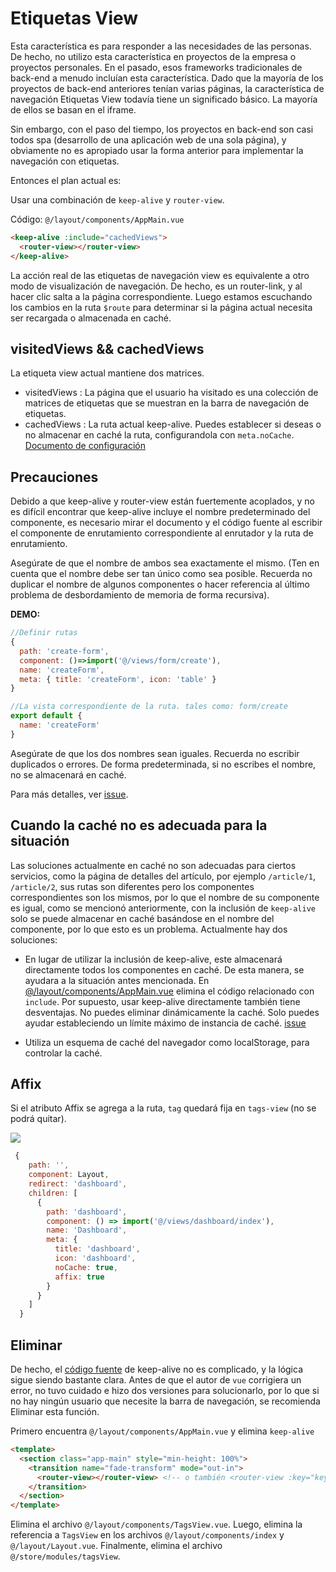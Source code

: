 # Etiquetas View

Esta característica es para responder a las necesidades de las personas. De hecho, no utilizo esta característica en proyectos de la empresa o proyectos personales. En el pasado, esos frameworks tradicionales de back-end a menudo incluían esta característica. Dado que la mayoría de los proyectos de back-end anteriores tenían varias páginas, la característica de navegación Etiquetas View todavía tiene un significado básico. La mayoría de ellos se basan en el iframe.

Sin embargo, con el paso del tiempo, los proyectos en back-end son casi todos spa (desarrollo de una aplicación web de una sola página), y obviamente no es apropiado usar la forma anterior para implementar la navegación con etiquetas.

Entonces el plan actual es:

Usar una combinación de `keep-alive` y `router-view`.

Código: `@/layout/components/AppMain.vue`

```html
<keep-alive :include="cachedViews">
  <router-view></router-view>
</keep-alive>
```

La acción real de las etiquetas de navegación view es equivalente a otro modo de visualización de navegación. De hecho, es un router-link, y al hacer clic salta a la página correspondiente. Luego estamos escuchando los cambios en la ruta `$route` para determinar si la página actual necesita ser recargada o almacenada en caché.

## visitedViews && cachedViews

La etiqueta view actual mantiene dos matrices.

- visitedViews : La página que el usuario ha visitado es una colección de matrices de etiquetas que se muestran en la barra de navegación de etiquetas.
- cachedViews : La ruta actual keep-alive. Puedes establecer si deseas o no almacenar en caché la ruta, configurandola con `meta.noCache`. [Documento de configuración](router-and-nav.md)

## Precauciones

Debido a que keep-alive y router-view están fuertemente acoplados, y no es difícil encontrar que keep-alive incluye el nombre predeterminado del componente, es necesario mirar el documento y el código fuente al escribir el componente de enrutamiento correspondiente al enrutador y la ruta de enrutamiento.

Asegúrate de que el nombre de ambos sea exactamente el mismo. (Ten en cuenta que el nombre debe ser tan único como sea posible. Recuerda no duplicar el nombre de algunos componentes o hacer referencia al último problema de desbordamiento de memoria de forma recursiva).

**DEMO:**

```js
//Definir rutas
{
  path: 'create-form',
  component: ()=>import('@/views/form/create'),
  name: 'createForm',
  meta: { title: 'createForm', icon: 'table' }
}
```

```js
//La vista correspondiente de la ruta. tales como: form/create
export default {
  name: 'createForm'
}
```

Asegúrate de que los dos nombres sean iguales. Recuerda no escribir duplicados o errores. De forma predeterminada, si no escribes el nombre, no se almacenará en caché.

Para más detalles, ver [issue](https://github.com/vuejs/vue/issues/6938#issuecomment-345728620).

## Cuando la caché no es adecuada para la situación

Las soluciones actualmente en caché no son adecuadas para ciertos servicios, como la página de detalles del artículo, por ejemplo `/article/1`, `/article/2`, sus rutas son diferentes pero los componentes correspondientes son los mismos, por lo que el nombre de su componente es igual, como se mencionó anteriormente, con la inclusión de `keep-alive` solo se puede almacenar en caché basándose en el nombre del componente, por lo que esto es un problema. Actualmente hay dos soluciones:

- En lugar de utilizar la inclusión de keep-alive, este almacenará directamente todos los componentes en caché. De esta manera, se ayudara a la situación antes mencionada.
  En [@/layout/components/AppMain.vue](https://github.com/adempiere/adempiere-vue/blob/master/src/layout/components/AppMain.vue) elimina el código relacionado con `include`. Por supuesto, usar keep-alive directamente también tiene desventajas. No puedes eliminar dinámicamente la caché. Solo puedes ayudar estableciendo un límite máximo de instancia de caché.
  [issue](https://github.com/vuejs/vue/issues/6509)

- Utiliza un esquema de caché del navegador como localStorage, para controlar la caché.

## Affix <Badge text="v3.10.0+"/>

Si el atributo Affix se agrega a la ruta, `tag` quedará fija en `tags-view` (no se podrá quitar).

![](https://user-images.githubusercontent.com/8121621/52840303-cd5c9280-3133-11e9-928f-e2825eaab51b.png)

```js {14}
 {
    path: '',
    component: Layout,
    redirect: 'dashboard',
    children: [
      {
        path: 'dashboard',
        component: () => import('@/views/dashboard/index'),
        name: 'Dashboard',
        meta: {
          title: 'dashboard',
          icon: 'dashboard',
          noCache: true,
          affix: true
        }
      }
    ]
  }
```

## Eliminar

De hecho, el [código fuente](<(https://github.com/vuejs/vue/blob/dev/src/core/components/keep-alive.js)>) de keep-alive no es complicado, y la lógica sigue siendo bastante clara. Antes de que el autor de `vue` corrigiera un error, no tuvo cuidado e hizo dos versiones para solucionarlo, por lo que si no hay ningún usuario que necesite la barra de navegación, se recomienda Eliminar esta función.

Primero encuentra
`@/layout/components/AppMain.vue` y elimina `keep-alive`

```html
<template>
  <section class="app-main" style="min-height: 100%">
    <transition name="fade-transform" mode="out-in">
      <router-view></router-view> <!-- o también <router-view :key="key"/> -->
    </transition>
  </section>
</template>
```

Elimina el archivo `@/layout/components/TagsView.vue`. Luego, elimina la referencia a `TagsView` en los archivos `@/layout/components/index` y `@/layout/Layout.vue`. Finalmente, elimina el archivo `@/store/modules/tagsView`.
